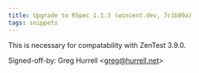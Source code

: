 ```yaml
---
title: Upgrade to RSpec 1.1.3 (wincent.dev, 7c1b89a)
tags: snippets
---
```


This is necessary for compatability with ZenTest 3.9.0.

Signed-off-by: Greg Hurrell &lt;greg@hurrell.net&gt;
